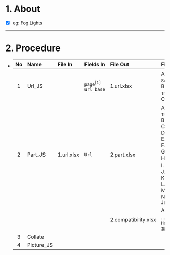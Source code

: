 # 1. About

- [x] eg: [Fog Lights](https://www.headlightsdepot.com/catalog/fog-lights?product_list_limit=71&product_list_order=name)

- - -

# 2. Procedure

- |No|Name|File In|Fields In|File Out|Fields Out|
  |:-:|:-|:-|:-|:-|:-|
  |1|Url_JS||`page`<sup>[1]</sup><br />`url_base`|1.url.xlsx|A. `Page`<sup>[1]</sup><sub>[int、Sort: True]</sub><br />B. `No`<sub>[int、Sort: True]</sub><br />C. `Url`|
  |2|Part_JS|1.url.xlsx|`Url`|2.part.xlsx|A. `No`<sub>[int、Sort: True]</sub><br />B. `SKU`<br />C. `Brand`<br />D. `MPN`<br />E. `Title`<br />F. `Currency`<br />G. `Price`<br />H. `Picture`<sub>[null]</sub><br />I. `Url`<br />J. `Attribute`<br />K. `Detail`<br />L. `Compatibility`<br />M. `Json_Src`<br />N. `Json_Description`|
  |||||2.compatibility.xlsx|A. `SKU`<sub>[Sort: True]</sub><br />... `HeadlightsDepot兼容表`|
  |3|Collate|||||
  |4|Picture_JS|||||
